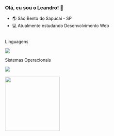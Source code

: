 ### Olá, eu sou o Leandro! 🎉

- 🌎 São Bento do Sapucaí - SP
- 💻 Atualmente estudando Desenvolvimento Web

##

<div style="display="inline-block">
 <p>Linguagens</p>
 <img src="https://skillicons.dev/icons?i=html,css,javascript,react" />
                                                                    
 <p>Sistemas Operacionais</p>  
 <img src="https://skillicons.dev/icons?i=windows,ubuntu" />                                                       
</div>

<div><br>
  <a href="https://github.com/leandro-kurby">
  <img height="180em" src="https://github-readme-stats.vercel.app/api?username=leandro-kurby&show_icons=true&theme=default&include_all_commits=true&count_private=true"/>
</div>

